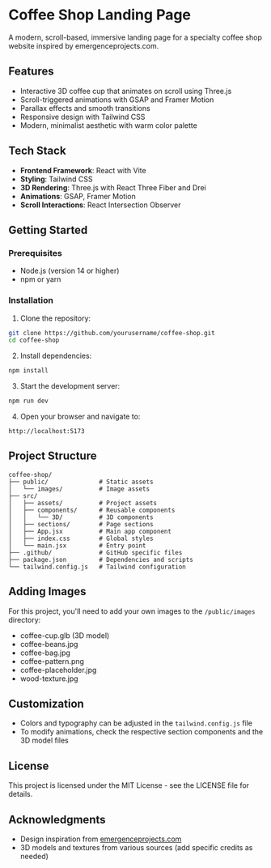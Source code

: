 # Coffee Shop Landing Page

A modern, scroll-based, immersive landing page for a specialty coffee shop website inspired by emergenceprojects.com.

## Features

- Interactive 3D coffee cup that animates on scroll using Three.js
- Scroll-triggered animations with GSAP and Framer Motion
- Parallax effects and smooth transitions
- Responsive design with Tailwind CSS
- Modern, minimalist aesthetic with warm color palette

## Tech Stack

- **Frontend Framework**: React with Vite
- **Styling**: Tailwind CSS
- **3D Rendering**: Three.js with React Three Fiber and Drei
- **Animations**: GSAP, Framer Motion
- **Scroll Interactions**: React Intersection Observer

## Getting Started

### Prerequisites

- Node.js (version 14 or higher)
- npm or yarn

### Installation

1. Clone the repository:
```bash
git clone https://github.com/yourusername/coffee-shop.git
cd coffee-shop
```

2. Install dependencies:
```bash
npm install
```

3. Start the development server:
```bash
npm run dev
```

4. Open your browser and navigate to:
```
http://localhost:5173
```

## Project Structure

```
coffee-shop/
├── public/              # Static assets
│   └── images/          # Image assets
├── src/
│   ├── assets/          # Project assets
│   ├── components/      # Reusable components
│   │   └── 3D/          # 3D components
│   ├── sections/        # Page sections
│   ├── App.jsx          # Main app component
│   ├── index.css        # Global styles
│   └── main.jsx         # Entry point
├── .github/             # GitHub specific files
├── package.json         # Dependencies and scripts
└── tailwind.config.js   # Tailwind configuration
```

## Adding Images

For this project, you'll need to add your own images to the `/public/images` directory:

- coffee-cup.glb (3D model)
- coffee-beans.jpg
- coffee-bag.jpg
- coffee-pattern.png
- coffee-placeholder.jpg
- wood-texture.jpg

## Customization

- Colors and typography can be adjusted in the `tailwind.config.js` file
- To modify animations, check the respective section components and the 3D model files

## License

This project is licensed under the MIT License - see the LICENSE file for details.

## Acknowledgments

- Design inspiration from [emergenceprojects.com](https://emergenceprojects.com)
- 3D models and textures from various sources (add specific credits as needed)
